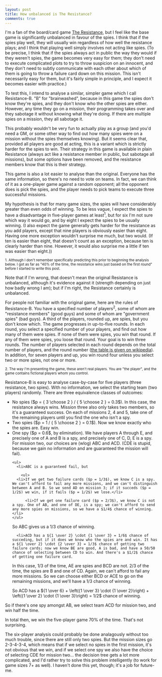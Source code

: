 ```yaml
---
layout: post
title: How unbalanced is The Resistance?
comments: true
---
```

I'm a fan of the board/card game [The Resistance](http://en.wikipedia.org/wiki/The_Resistance_%28game%29), but I feel like the base game is significantly unbalanced in favour of the spies. I think that if the spies play well, they will usually win regardless of how well the resistance plays; and I think that playing well simply involves not acting like spies. (To be precise, I think that if the spies always act in public the way they would if they weren't spies, the game becomes very easy for them; they don't need to execute complicated plots to try to throw suspicion on an innocent, and they don't need to subtly communicate with each other about which of them is going to throw a failure card down on this mission. This isn't necessarily easy for them, but it's fairly simple in principle, and I expect it becomes easier with practice.)

To test this, I intend to analyse a similar, simpler game which I call Resistance-B. "B" for "brainwashed", because in this game the spies don't know they're spies, and they don't know who the other spies are either. However, any time they go on a mission, their programming takes over and they sabotage it without knowing what they're doing. If there are multiple spies on a mission, they all sabotage it.

This probably wouldn't be very fun to actually play as a group (and you'd need a GM, or some other way to find out how many spies were on a mission without the spies themselves knowing). But it seems clear that, provided all players are good at acting, this is a variant which is strictly harder for the spies to win. Their strategy in this game is available in plain Resistance (always act like a resistance member in public, but sabotage all missions), but some options have been removed, and the resistance members know that this is their strategy.

This game is also a lot easier to analyse than the original. Everyone has the same information, so there's no need to vote on teams. In fact, we can think of it as a one-player game against a random opponent; all the opponent does is pick the spies, and the player needs to pick teams to execute three successful missions.

My hypothesis is that for many game sizes, the spies will have considerably greater than even odds of winning. To be less vague, I expect the spies to have a disadvantage in five-player games at least<sup>1</sup>, but for six I'm not sure which way it would go, and by eight I expect the spies to be usually winning. (I also expect the game generally gets harder for the resistance as you add players, except that nine players is obviously easier than eight. Having one more exception wouldn't surprise me much, but two would. (If ten is easier than eight, that doesn't count as an exception, because ten is clearly harder than nine. However, it would also surprise me a little if ten was easier than eight.))

<small>1. Although I don't remember specifically predicting this prior to beginning the analysis below. I got as far as "40% of the time, the resistance wins just based on the first round" before I started to write this post.</small>

Note that if I'm wrong, that doesn't mean the original Resistance is unbalanced, although it's evidence against it (strength depending on just how badly wrong I am); but if I'm right, the Resistance certainly is unbalanced.

For people not familiar with the original game, here are the rules of Resistance-B. You have a specified number of players<sup>2</sup>, some of whom are "resistance members" (good guys) and some of whom are "government spies" (bad guys). A third of the players, rounded up, are spies, but you don't know which. The game progresses in up-to-five rounds. In each round, you select a specified number of your players, and find out how many of them were spies. If none of them were spies, you win that round. If any of them were spies, you loose that round. Your goal is to win three rounds. The number of players selected in each round depends on the total number of players, and the round number ([the table is given on wikipedia](http://en.wikipedia.org/wiki/The_Resistance_%28game%29#Rounds)). In addition, for seven players and up, you win round four unless you select two or more spies, not one or more.

<small>2. The way I'm presenting the game, these aren't real players. You are "the player", and the game contains fictional players whom you control.</small>

Resistance-B is easy to analyse case-by-case for five players (three resistance, two spies). With no information, we select the starting team (two players) randomly. There are three equivalence classes of outcomes:

<ul>
  <li>No spies ($p = { 3 \choose 2 } / { 5 \choose 2 } = 0.3$). In this case, the resistance always wins. Mission three also only takes two members, so it's a guaranteed success. On each of missions 2, 4 and 5, take one of the remaining players until you find the one who isn't a spy.</li>

  <li>Two spies ($p = 1 / { 5 \choose 2 } = 0.1$). Now we know exactly who the spies are. Easy win.</li>

  <li>One spy ($p = 0.6$, by elimination). We have players A through E, and precisely one of A and B is a spy, and precisely one of C, D, E is a spy. For mission two, our choices are (wlog) ABC and ACD. (CDE is stupid, because we gain no information and are guaranteed the mission will fail).

    <ul>
      <li>ABC is a guaranteed fail, but

        <ul>
	  <li>If we get two failure cards ($p = 1/3$), we know C is a spy. We can't afford to fail any more missions, and we can't distinguish between A and B. So we send AD on mission 3; if it succeds ($p = 1/2$) we win, if it fails ($p = 1/2$) we lose.</li>

          <li>If we get one failure card ($p = 2/3$), we know C is not a spy. One of AB, and one of DE, is a spy; we can't afford to send any more spies on missions, so we have a $1/4$ chance of winning.</li>
	</ul>

So ABC gives us a $1/3$ chance of winning.</li>

      <li>ACD has a ${1 \over 2} \cdot {1 \over 3} = 1/6$ chance of succeding, but if it does we know who the spies are and win. It has a ${1 \over 2} \cdot {2 \over 3} = 1/3$ chance of getting two failure cards; now we know BE are good, A is bad, and have a 50/50 chance of selecting between CD to win. And there's a $1/2$ chance of getting one failure card.

In this case, $1/3$ of the time, AE are spies and BCD are not. $2/3$ of the time, the spies are B and one of CD. Again, we can't afford to fail any more missions. So we can choose either BCD or ACE to go on the remaining missions, and we'll have a $1/3$ chance of winning.

So ACD has a ${1 \over 6} + \left({1 \over 3} \cdot {1 \over 2}\right) + \left({1 \over 2} \cdot {1 \over 3}\right) = 1/2$ chance of winning.</li>
    </ul>

So if there's one spy amongst AB, we select team ACD for mission two, and win half the time.</li>
</ul>

In total then, we win the five-player game 70% of the time. That's not surprising.

The six-player analysis could probably be done analagously without too much trouble, since there are still only two spies. But the mission sizes go 2-3-4-3-4, which means that if we select no spies in the first mission, it's not obvious that we win, and if we select one spy we also have the choice of selecting CDE for mission two... the decision tree gets a lot more complicated, and I'd rather try to solve this problem intelligently (to work for game sizes 7+ as well). I haven't done this yet, though; it's a job for future-me.
